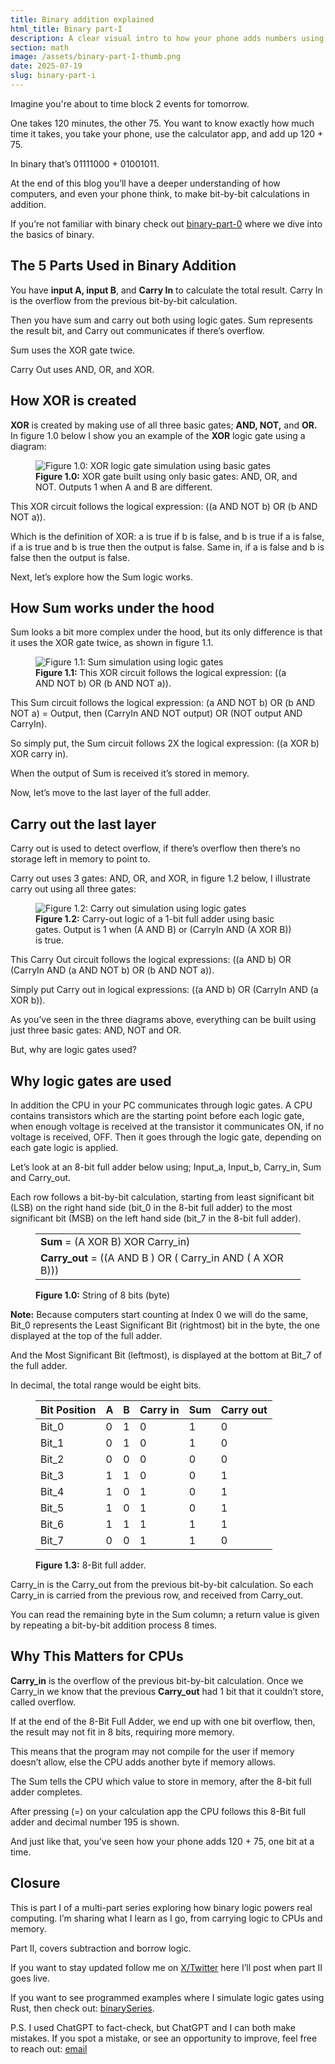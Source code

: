 ```yaml
---
title: Binary addition explained
html_title: Binary part-I
description: A clear visual intro to how your phone adds numbers using logic gates, carry bits, and binary — built step-by-step in Rust.
section: math
image: /assets/binary-part-I-thumb.png
date: 2025-07-19
slug: binary-part-i
---
```


Imagine you're about to time block 2 events for tomorrow.

One takes 120 minutes, the other 75. You want to know exactly how much time it takes, you take your phone, use the calculator app, and add up 120 + 75.

In binary that’s 01111000 + 01001011.

At the end of this blog you’ll have a deeper understanding of how computers, and even your phone think, to make bit-by-bit calculations in addition.

If you’re not familiar with binary check out [binary-part-0](https://www.lukefi.com/content/2025/2025-06/binary-part-0) where we dive into the basics of binary.
<br />

## The 5 Parts Used in Binary Addition

You have **input A, input B**, and **Carry In** to calculate the total result. Carry In is the overflow from the previous bit-by-bit calculation.

Then you have sum and carry out both using logic gates. Sum represents the result bit, and Carry out communicates if there’s overflow.

Sum uses the XOR gate twice.

Carry Out uses AND, OR, and XOR.
<br />

## How XOR is created

**XOR** is created by making use of all three basic gates; **AND, NOT,** and **OR.** In figure 1.0 below I show you an example of the **XOR** logic gate using a diagram:

<figure>
<img
  src="/assets/carry_out_gate.png"
  alt="Figure 1.0: XOR logic gate simulation using basic gates"
  class="default-img-setting"
/>
<figcaption class="fig-caption color-dg f-s-italic">
  <b>Figure 1.0:</b> XOR gate built using only basic gates: AND,
  OR, and NOT. Outputs 1 when A and B are different.
</figcaption>
</figure>

This XOR circuit follows the logical expression: ((a AND NOT b) OR (b AND NOT a)).

Which is the definition of XOR: a is true if b is false, and b is true if a is false, if a is true and b is true then the output is false. Same in, if a is false and b is false then the output is false.

Next, let’s explore how the Sum logic works.
<br />

## How Sum works under the hood

Sum looks a bit more complex under the hood, but its only difference is that it uses the XOR gate twice, as shown in figure 1.1.

<figure>
<img
  src="/assets/logic_gate_2x_XOR=SUM.png"
  alt="Figure 1.1: Sum simulation using logic gates"
  class="default-img-setting"
/>
<figcaption class="fig-caption color-dg f-s-italic">
  <b>Figure 1.1:</b> This XOR circuit follows the logical
  expression: ((a AND NOT b) OR (b AND NOT a)).
</figcaption>
</figure>

This Sum circuit follows the logical expression: (a AND NOT b) OR (b AND NOT a) = Output, then (CarryIn AND NOT output) OR (NOT output AND CarryIn).

So simply put, the Sum circuit follows 2X the logical expression: ((a XOR b) XOR carry in).

When the output of Sum is received it’s stored in memory.

Now, let’s move to the last layer of the full adder.
<br />

## Carry out the last layer

Carry out is used to detect overflow, if there’s overflow then there’s no storage left in memory to point to.

Carry out uses 3 gates: AND, OR, and XOR, in figure 1.2 below, I illustrate carry out using all three gates:

<figure>
<img
  src="/assets/carry_out_gate.png"
  alt="Figure 1.2: Carry out simulation using logic gates"
  class="default-img-setting"
/>
<figcaption class="fig-caption color-dg f-s-italic">
  <b>Figure 1.2:</b> Carry-out logic of a 1-bit full adder using
  basic gates. Output is 1 when (A AND B) or (CarryIn AND (A XOR
  B)) is true.
</figcaption>
</figure>

This Carry Out circuit follows the logical expressions: ((a AND b) OR (CarryIn AND (a AND NOT b) OR (b AND NOT a)).

Simply put Carry out in logical expressions: ((a AND b) OR (CarryIn AND (a XOR b)).

As you’ve seen in the three diagrams above, everything can be built using just three basic gates: AND, NOT and OR.

But, why are logic gates used?
<br />

## Why logic gates are used

In addition the CPU in your PC communicates through logic gates. A CPU contains transistors which are the starting point before each logic gate, when enough voltage is received at the transistor it communicates ON, if no voltage is received, OFF. Then it goes through the logic gate, depending on each gate logic is applied.

Let’s look at an 8-bit full adder below using; Input_a, Input_b, Carry_in, Sum and Carry_out.

Each row follows a bit-by-bit calculation, starting from least significant bit (LSB) on the right hand side (bit_0 in the 8-bit full adder) to the most significant bit (MSB) on the left hand side (bit_7 in the 8-bit full adder).

<figure>
  <table class="table-350px">
    <tr>
        <td><b>Sum</b> = (A XOR B) XOR Carry_in)</td>
    </tr>
    </tr>
        <td><b>Carry_out</b> = ((A AND B ) OR ( Carry_in AND ( A XOR B)))</td>
    </tr>
  </table>
  <figcaption><b>Figure 1.0:</b> String of 8 bits (byte)</figcaption>
</figure>

**Note:**
Because computers start counting at Index 0 we will do the same, Bit_0 represents the Least Significant Bit (rightmost) bit in the byte, the one displayed at the top of the full adder.

And the Most Significant Bit (leftmost), is displayed at the bottom at Bit_7 of the full adder.

In decimal, the total range would be eight bits.

<figure>
  <table>
    <thead>
      <tr>
        <th>Bit Position</th>
        <th>A</th>
        <th>B</th>
        <th>Carry in</th>
        <th>Sum</th>
        <th>Carry out</th>
      </tr>
    </thead>
    <tbody>
      <tr><td>Bit_0</td><td>0</td><td>1</td><td>0</td><td>1</td><td>0</td></tr>
      <tr><td>Bit_1</td><td>0</td><td>1</td><td>0</td><td>1</td><td>0</td></tr>
      <tr><td>Bit_2</td><td>0</td><td>0</td><td>0</td><td>0</td><td>0</td></tr>
      <tr><td>Bit_3</td><td>1</td><td>1</td><td>0</td><td>0</td><td>1</td></tr>
      <tr><td>Bit_4</td><td>1</td><td>0</td><td>1</td><td>0</td><td>1</td></tr>
      <tr><td>Bit_5</td><td>1</td><td>0</td><td>1</td><td>0</td><td>1</td></tr>
      <tr><td>Bit_6</td><td>1</td><td>1</td><td>1</td><td>1</td><td>1</td></tr>
      <tr><td>Bit_7</td><td>0</td><td>0</td><td>1</td><td>1</td><td>0</td></tr>
    </tbody>
  </table>
  <figcaption><b>Figure 1.3:</b> 8-Bit full adder.
  </figcaption>
</figure>

Carry_in is the Carry_out from the previous bit-by-bit calculation. So each Carry_in is carried from the previous row, and received from Carry_out.

You can read the remaining byte in the Sum column; a return value is given by repeating a bit-by-bit addition process 8 times.
<br />

## Why This Matters for CPUs

**Carry_in** is the overflow of the previous bit-by-bit calculation. Once we Carry_in we know that the previous **Carry_out** had 1 bit that it couldn’t store, called overflow.

If at the end of the 8-Bit Full Adder, we end up with one bit overflow, then, the result may not fit in 8 bits, requiring more memory.

This means that the program may not compile for the user if memory doesn’t allow, else the CPU adds another byte if memory allows.

The Sum tells the CPU which value to store in memory, after the 8-bit full adder completes.

After pressing (=) on your calculation app the CPU follows this 8-Bit full adder and decimal number 195 is shown.

And just like that, you’ve seen how your phone adds 120 + 75, one bit at a time.
<br />

## Closure

This is part I of a multi-part series exploring how binary logic powers real computing. I’m sharing what I learn as I go, from carrying logic to CPUs and memory.

Part II, covers subtraction and borrow logic.

If you want to stay updated follow me on [X/Twitter](https://x.com/lukefi_) here I’ll post when part II goes live.

If you want to see programmed examples where I simulate logic gates using Rust, then check out: [binarySeries](https://github.com/Lmpkessels/binarySeries).

P.S. I used ChatGPT to fact-check, but ChatGPT and I can both make mistakes. If you spot a mistake, or see an opportunity to improve, feel free to reach out: [email](luuk@lukefi.com)
